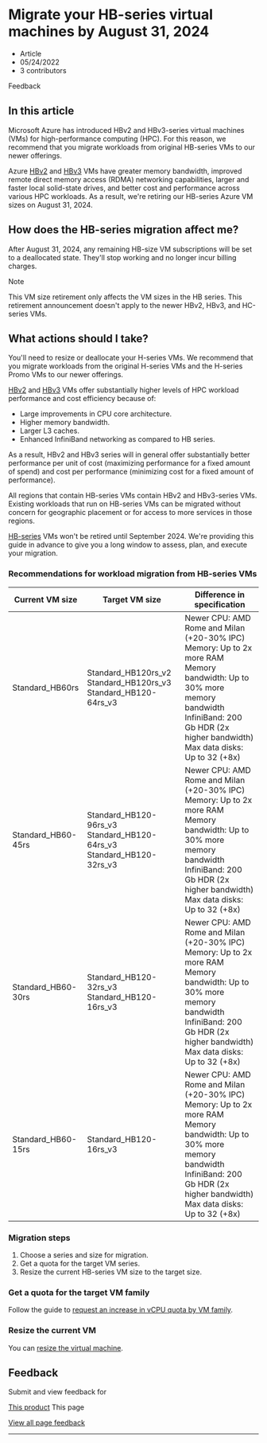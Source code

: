 # Migrate your HB-series virtual machines by August 31, 2024

* Article
* 05/24/2022
* 3 contributors

Feedback

## In this article

Microsoft Azure has introduced HBv2 and HBv3-series virtual machines (VMs) for high-performance computing (HPC). For this reason, we recommend that you migrate workloads from original HB-series VMs to our newer offerings.

Azure [HBv2](hbv2-series) and [HBv3](hbv3-series) VMs have greater memory bandwidth, improved remote direct memory access (RDMA) networking capabilities, larger and faster local solid-state drives, and better cost and performance across various HPC workloads. As a result, we're retiring our HB-series Azure VM sizes on August 31, 2024.

## How does the HB-series migration affect me?

After August 31, 2024, any remaining HB-size VM subscriptions will be set to a deallocated state. They'll stop working and no longer incur billing charges.

Note

This VM size retirement only affects the VM sizes in the HB series. This retirement announcement doesn't apply to the newer HBv2, HBv3, and HC-series VMs.

## What actions should I take?

You'll need to resize or deallocate your H-series VMs. We recommend that you migrate workloads from the original H-series VMs and the H-series Promo VMs to our newer offerings.

[HBv2](hbv2-series) and [HBv3](hbv3-series) VMs offer substantially higher levels of HPC workload performance and cost efficiency because of:

* Large improvements in CPU core architecture.
* Higher memory bandwidth.
* Larger L3 caches.
* Enhanced InfiniBand networking as compared to HB series.

As a result, HBv2 and HBv3 series will in general offer substantially better performance per unit of cost (maximizing performance for a fixed amount of spend) and cost per performance (minimizing cost for a fixed amount of performance).

All regions that contain HB-series VMs contain HBv2 and HBv3-series VMs. Existing workloads that run on HB-series VMs can be migrated without concern for geographic placement or for access to more services in those regions.

[HB-series](hb-series) VMs won't be retired until September 2024. We're providing this guide in advance to give you a long window to assess, plan, and execute your migration.

### Recommendations for workload migration from HB-series VMs

| Current VM size | Target VM size | Difference in specification |
| --- | --- | --- |
| Standard\_HB60rs | Standard\_HB120rs\_v2  Standard\_HB120rs\_v3  Standard\_HB120-64rs\_v3 | Newer CPU: AMD Rome and MiIan (+20-30% IPC)  Memory: Up to 2x more RAM  Memory bandwidth: Up to 30% more memory bandwidth  InfiniBand: 200 Gb HDR (2x higher bandwidth)  Max data disks: Up to 32 (+8x) |
| Standard\_HB60-45rs | Standard\_HB120-96rs\_v3  Standard\_HB120-64rs\_v3  Standard\_HB120-32rs\_v3 | Newer CPU: AMD Rome and MiIan (+20-30% IPC)  Memory: Up to 2x more RAM  Memory bandwidth: Up to 30% more memory bandwidth  InfiniBand: 200 Gb HDR (2x higher bandwidth)  Max data disks: Up to 32 (+8x) |
| Standard\_HB60-30rs | Standard\_HB120-32rs\_v3  Standard\_HB120-16rs\_v3 | Newer CPU: AMD Rome and MiIan (+20-30% IPC)  Memory: Up to 2x more RAM  Memory bandwidth: Up to 30% more memory bandwidth  InfiniBand: 200 Gb HDR (2x higher bandwidth)  Max data disks: Up to 32 (+8x) |
| Standard\_HB60-15rs | Standard\_HB120-16rs\_v3 | Newer CPU: AMD Rome and MiIan (+20-30% IPC)  Memory: Up to 2x more RAM  Memory bandwidth: Up to 30% more memory bandwidth  InfiniBand: 200 Gb HDR (2x higher bandwidth)  Max data disks: Up to 32 (+8x) |

### Migration steps

1. Choose a series and size for migration.
2. Get a quota for the target VM series.
3. Resize the current HB-series VM size to the target size.

### Get a quota for the target VM family

Follow the guide to [request an increase in vCPU quota by VM family](../azure-portal/supportability/per-vm-quota-requests).

### Resize the current VM

You can [resize the virtual machine](resize-vm).

## Feedback

Submit and view feedback for

[This product](https://feedback.azure.com/d365community/forum/ec2f1827-be25-ec11-b6e6-000d3a4f0f1c)
This page

[View all page feedback](https://github.com/MicrosoftDocs/azure-docs/issues)

---
